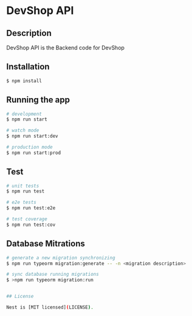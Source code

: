 # DevShop API
## Description

DevShop API is the Backend code for DevShop

## Installation

```bash
$ npm install
```

## Running the app

```bash
# development
$ npm run start

# watch mode
$ npm run start:dev

# production mode
$ npm run start:prod
```

## Test

```bash
# unit tests
$ npm run test

# e2e tests
$ npm run test:e2e

# test coverage
$ npm run test:cov
```
## Database Mitrations

```bash
# generate a new migration synchronizing
$ npm run typeorm migration:generate -- -n <migration description>

# sync database running migrations
$ >npm run typeorm migration:run


## License

Nest is [MIT licensed](LICENSE).
